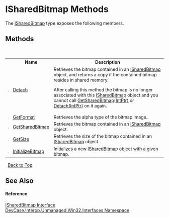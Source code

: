# ISharedBitmap Methods
 

The <a href="T_DevCase_Interop_Unmanaged_Win32_Interfaces_ISharedBitmap">ISharedBitmap</a> type exposes the following members.


## Methods
&nbsp;<table><tr><th></th><th>Name</th><th>Description</th></tr><tr><td>![Public method](media/pubmethod.gif "Public method")</td><td><a href="M_DevCase_Interop_Unmanaged_Win32_Interfaces_ISharedBitmap_Detach">Detach</a></td><td>
Retrieves the bitmap contained in an <a href="T_DevCase_Interop_Unmanaged_Win32_Interfaces_ISharedBitmap">ISharedBitmap</a> object, and returns a copy if the contained bitmap resides in shared memory. 

 After calling this method the bitmap is no longer associated with this <a href="T_DevCase_Interop_Unmanaged_Win32_Interfaces_ISharedBitmap">ISharedBitmap</a> object and you cannot call <a href="M_DevCase_Interop_Unmanaged_Win32_Interfaces_ISharedBitmap_GetSharedBitmap">GetSharedBitmap(IntPtr)</a> or <a href="M_DevCase_Interop_Unmanaged_Win32_Interfaces_ISharedBitmap_Detach">Detach(IntPtr)</a> on it again.</td></tr><tr><td>![Public method](media/pubmethod.gif "Public method")</td><td><a href="M_DevCase_Interop_Unmanaged_Win32_Interfaces_ISharedBitmap_GetFormat">GetFormat</a></td><td>
Retrieves the alpha type of the bitmap image..</td></tr><tr><td>![Public method](media/pubmethod.gif "Public method")</td><td><a href="M_DevCase_Interop_Unmanaged_Win32_Interfaces_ISharedBitmap_GetSharedBitmap">GetSharedBitmap</a></td><td>
Retrieves the bitmap contained in an <a href="T_DevCase_Interop_Unmanaged_Win32_Interfaces_ISharedBitmap">ISharedBitmap</a> object.</td></tr><tr><td>![Public method](media/pubmethod.gif "Public method")</td><td><a href="M_DevCase_Interop_Unmanaged_Win32_Interfaces_ISharedBitmap_GetSize">GetSize</a></td><td>
Retrieves the size of the bitmap contained in an <a href="T_DevCase_Interop_Unmanaged_Win32_Interfaces_ISharedBitmap">ISharedBitmap</a> object.</td></tr><tr><td>![Public method](media/pubmethod.gif "Public method")</td><td><a href="M_DevCase_Interop_Unmanaged_Win32_Interfaces_ISharedBitmap_InitializeBitmap">InitializeBitmap</a></td><td>
Initializes a new <a href="T_DevCase_Interop_Unmanaged_Win32_Interfaces_ISharedBitmap">ISharedBitmap</a> object with a given bitmap.</td></tr></table>&nbsp;
<a href="#isharedbitmap-methods">Back to Top</a>

## See Also


#### Reference
<a href="T_DevCase_Interop_Unmanaged_Win32_Interfaces_ISharedBitmap">ISharedBitmap Interface</a><br /><a href="N_DevCase_Interop_Unmanaged_Win32_Interfaces">DevCase.Interop.Unmanaged.Win32.Interfaces Namespace</a><br />